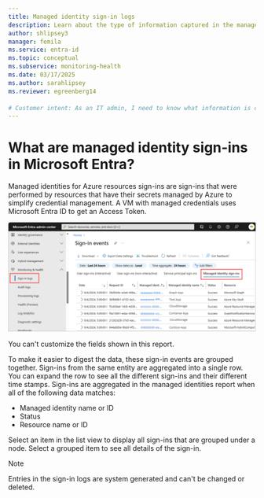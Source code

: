 ```yaml
---
title: Managed identity sign-in logs
description: Learn about the type of information captured in the managed identity sign-in logs in Microsoft Entra monitoring and health.
author: shlipsey3
manager: femila
ms.service: entra-id
ms.topic: conceptual
ms.subservice: monitoring-health
ms.date: 03/17/2025
ms.author: sarahlipsey
ms.reviewer: egreenberg14

# Customer intent: As an IT admin, I need to know what information is captured in the managed identity sign-in logs so that I can use the logs to monitor the health of my tenant and troubleshoot issues.
---
```

# What are managed identity sign-ins in Microsoft Entra?

Managed identities for Azure resources sign-ins are sign-ins that were performed by resources that have their secrets managed by Azure to simplify credential management. A VM with managed credentials uses Microsoft Entra ID to get an Access Token.

![Screenshot of the managed identity sign-in log.](media/concept-managed-identity-sign-ins/sign-in-logs-managed-identity.png)

You can't customize the fields shown in this report.

To make it easier to digest the data, these sign-in events are grouped together. Sign-ins from the same entity are aggregated into a single row. You can expand the row to see all the different sign-ins and their different time stamps. Sign-ins are aggregated in the managed identities report when all of the following data matches:

- Managed identity name or ID
- Status
- Resource name or ID

Select an item in the list view to display all sign-ins that are grouped under a node. Select a grouped item to see all details of the sign-in.

> [!NOTE]
> Entries in the sign-in logs are system generated and can't be changed or deleted.